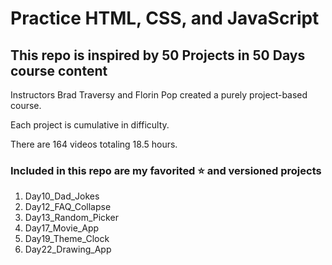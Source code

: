 # Practice HTML, CSS, and JavaScript

## This repo is inspired by 50 Projects in 50 Days course content

Instructors Brad Traversy and Florin Pop created a purely project-based course.

Each project is cumulative in difficulty.

There are 164 videos totaling 18.5 hours.

### Included in this repo are my favorited ⭐️ and versioned projects

<ol>
  <li>Day10_Dad_Jokes</li>
  <li>Day12_FAQ_Collapse</li>
  <li>Day13_Random_Picker</li>
  <li>Day17_Movie_App</li>
  <li>Day19_Theme_Clock</li>
  <li>Day22_Drawing_App</li>
</ol>
